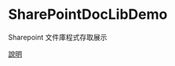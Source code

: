 # SharePointDocLibDemo
Sharepoint 文件庫程式存取展示

[說明](https://blog.darkthread.net/blog/access-sharepoint-doclib-with-dotnet)
